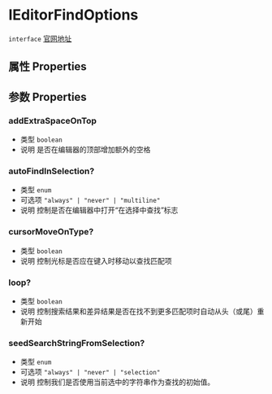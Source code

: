 # IEditorFindOptions
`interface` [官网地址](https://microsoft.github.io/monaco-editor/docs.html#interfaces/editor.IEditorFindOptions.html)

## 属性 Properties
## 参数 Properties

### addExtraSpaceOnTop
+ 类型 `boolean` 
+ 说明 是否在编辑器的顶部增加额外的空格

### autoFindInSelection?
+ 类型 `enum`  
+ 可选项 `"always" | "never" | "multiline"` 
+ 说明 控制是否在编辑器中打开“在选择中查找”标志

### cursorMoveOnType?
+ 类型 `boolean` 
+ 说明 控制光标是否应在键入时移动以查找匹配项

### loop?
+ 类型 `boolean` 
+ 说明 控制搜索结果和差异结果是否在找不到更多匹配项时自动从头（或尾）重新开始

### seedSearchStringFromSelection?
+ 类型 `enum` 
+ 可选项 `"always" | "never" | "selection"` 
+ 说明 控制我们是否使用当前选中的字符串作为查找的初始值。